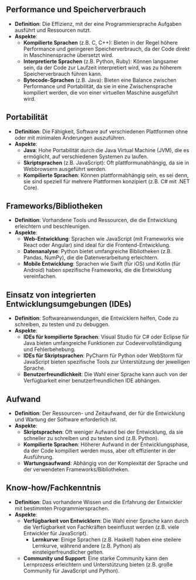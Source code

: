 ## Performance und Speicherverbrauch
- **Definition**: Die Effizienz, mit der eine Programmiersprache Aufgaben ausführt und Ressourcen nutzt.
- **Aspekte**:
	- **Kompilierte Sprachen** (z.B. C, C++): Bieten in der Regel höhere Performance und geringeren Speicherverbrauch, da der Code direkt in Maschinensprache übersetzt wird.
	- **Interpretierte Sprachen** (z.B. Python, Ruby): Können langsamer sein, da der Code zur Laufzeit interpretiert wird, was zu höherem Speicherverbrauch führen kann.
	- **Bytecode-Sprachen** (z.B. Java): Bieten eine Balance zwischen Performance und Portabilität, da sie in eine Zwischensprache kompiliert werden, die von einer virtuellen Maschine ausgeführt wird.

## Portabilität
- **Definition**: Die Fähigkeit, Software auf verschiedenen Plattformen ohne oder mit minimalen Änderungen auszuführen.
- **Aspekte**:
	- **Java**: Hohe Portabilität durch die Java Virtual Machine (JVM), die es ermöglicht, auf verschiedenen Systemen zu laufen.
	- **Skriptsprachen** (z.B. JavaScript): Oft plattformunabhängig, da sie in Webbrowsern ausgeführt werden.
	- **Kompilierte Sprachen**: Können plattformabhängig sein, es sei denn, sie sind speziell für mehrere Plattformen konzipiert (z.B. C# mit .NET Core).

## Frameworks/Bibliotheken
- **Definition**: Vorhandene Tools und Ressourcen, die die Entwicklung erleichtern und beschleunigen.
- **Aspekte**:
	- **Web-Entwicklung**: Sprachen wie JavaScript (mit Frameworks wie React oder Angular) sind ideal für die Frontend-Entwicklung.
	- **Datenanalyse**: Python bietet umfangreiche Bibliotheken (z.B. Pandas, NumPy), die die Datenverarbeitung erleichtern.
	- **Mobile Entwicklung**: Sprachen wie Swift (für iOS) und Kotlin (für Android) haben spezifische Frameworks, die die Entwicklung vereinfachen.

## Einsatz von integrierten Entwicklungsumgebungen (IDEs)
- **Definition**: Softwareanwendungen, die Entwicklern helfen, Code zu schreiben, zu testen und zu debuggen.
- **Aspekte**:
	- **IDEs für kompilierte Sprachen**: Visual Studio für C# oder Eclipse für Java bieten umfangreiche Funktionen zur Codevervollständigung und Fehlerbehebung.
	- **IDEs für Skriptsprachen**: PyCharm für Python oder WebStorm für JavaScript bieten spezifische Tools zur Unterstützung der jeweiligen Sprache.
	- **Benutzerfreundlichkeit**: Die Wahl einer Sprache kann auch von der Verfügbarkeit einer benutzerfreundlichen IDE abhängen.

## Aufwand
- **Definition**: Der Ressourcen- und Zeitaufwand, der für die Entwicklung und Wartung der Software erforderlich ist.
- **Aspekte**:
	- **Skriptsprachen**: Oft weniger Aufwand bei der Entwicklung, da sie schneller zu schreiben und zu testen sind (z.B. Python).
	- **Kompilierte Sprachen**: Höherer Aufwand in der Entwicklungsphase, da der Code kompiliert werden muss, aber oft effizienter in der Ausführung.
	- **Wartungsaufwand**: Abhängig von der Komplexität der Sprache und der verwendeten Frameworks/Bibliotheken.

## Know-how/Fachkenntnis
- **Definition**: Das vorhandene Wissen und die Erfahrung der Entwickler mit bestimmten Programmiersprachen.
- **Aspekte**:
	- **Verfügbarkeit von Entwicklern**: Die Wahl einer Sprache kann durch die Verfügbarkeit von Fachkräften beeinflusst werden (z.B. viele Entwickler für JavaScript).
	  - **Lernkurve**: Einige Sprachen (z.B. Haskell) haben eine steilere Lernkurve, während andere (z.B. Python) als einsteigerfreundlicher gelten.
	- **Community und Support**: Eine starke Community kann den Lernprozess erleichtern und Unterstützung bieten (z.B. große Community für JavaScript und Python).